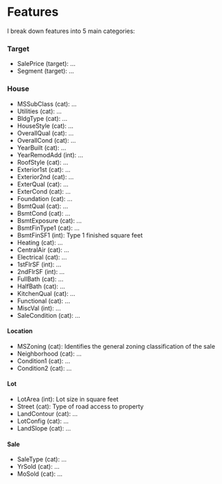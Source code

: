 # Features
I break down features into 5 main categories:

### Target
- SalePrice (target): ...
- Segment (target): ...

### House
- MSSubClass (cat): ...
- Utilities (cat): ...
- BldgType (cat): ...
- HouseStyle (cat): ...
- OverallQual (cat): ...
- OverallCond (cat): ...
- YearBuilt (cat): ...
- YearRemodAdd (int): ...
- RoofStyle (cat): ...
- Exterior1st (cat): ...
- Exterior2nd (cat): ...
- ExterQual (cat): ...
- ExterCond (cat): ...
- Foundation (cat): ...
- BsmtQual (cat): ...
- BsmtCond (cat): ...
- BsmtExposure (cat): ...
- BsmtFinType1 (cat): ...
- BsmtFinSF1 (int): Type 1 finished square feet
- Heating (cat): ...
- CentralAir (cat): ...
- Electrical (cat): ...
- 1stFlrSF (int): ...
- 2ndFlrSF (int): ...
- FullBath (cat): ...
- HalfBath (cat): ...
- KitchenQual (cat): ...
- Functional (cat): ...
- MiscVal (int): ...
- SaleCondition (cat): ...

#### Location
- MSZoning (cat): Identifies the general zoning classification of the sale
- Neighborhood (cat): ...
- Condition1 (cat): ...
- Condition2 (cat): ...

#### Lot
- LotArea (int): Lot size in square feet
- Street (cat): Type of road access to property
- LandContour (cat): ...
- LotConfig (cat): ...
- LandSlope (cat): ...

#### Sale
- SaleType (cat): ...
- YrSold (cat): ...
- MoSold (cat): ...